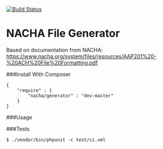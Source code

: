 [![Build Status](https://drone.io/github.com/philipwhitt/nacha-generator/status.png)](https://drone.io/github.com/philipwhitt/nacha-generator/latest)

NACHA File Generator
====================

Based on documentation from NACHA:
https://www.nacha.org/system/files/resources/AAP201%20-%20ACH%20File%20Formatting.pdf


###Install With Composer
```
{
	"require" : {
		"nacha/generator" : "dev-master"
	}
}
```

###Usage

###Tests
```
$ ./vendor/bin/phpunit -c test/ci.xml
```
